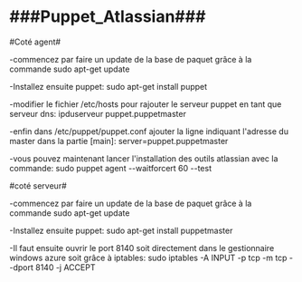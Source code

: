 ###Puppet_Atlassian###
================
#Coté agent#

-commencez par faire un update de la base de paquet grâce à la commande 
sudo apt-get update

-Installez ensuite puppet:
sudo apt-get install puppet

-modifier le fichier /etc/hosts pour rajouter le serveur puppet en tant que serveur dns:
ipduserveur	puppet.puppetmaster

-enfin dans /etc/puppet/puppet.conf ajouter la ligne indiquant l'adresse du master dans la partie [main]:
server=puppet.puppetmaster

-vous pouvez maintenant lancer l'installation des outils atlassian avec la commande:
sudo puppet agent --waitforcert 60 --test

#coté serveur#

-commencez par faire un update de la base de paquet grâce à la commande 
sudo apt-get update

-Installez ensuite puppet:
sudo apt-get install puppetmaster

-Il faut ensuite ouvrir le port 8140 soit directement dans le gestionnaire windows azure soit grâce à iptables:
sudo iptables -A INPUT -p tcp -m tcp --dport 8140 -j ACCEPT